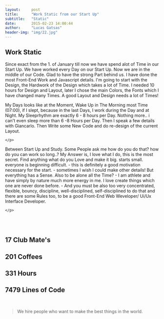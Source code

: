 ```yaml
---
layout:     post
title:      "Work Static from our Start Up"
subtitle:   "Static"
date:       2015-02-23 14:00:44
author:     "Lucas Gatsas"
header-img: "img/22.jpg"
---
```

<h2 class="section-heading">Work Static</h2>


<p> Since exact from the 1. of January till now we have spend alot of Time in our Start Up. We have worked every Day on our Start Up. Now we are in the middle of our Code. Glad to have the strong Part behind us. I have done the most Front-End Work and Javascript details. I'm going to start with the Design, the Hardwork of the Design which takes a lot of Time. I needed 10 hours for Design and Layout, later I chose the main Colors, the Fonts which I have changed many Times. A good Layout and Design needs a lot of Times!</p>



<p>
My Days looks like at the Moment, Wake Up in The Morning most Time (07:00), if I slept, because in the last Days, I work during the Day and at Night. My Sleeprhythm are exactly 6 - 8 hours per Day. Nothing more.. i can't even sleep more than 6 -8 Hours per Day. Then I speak a few details with Giancarlo. Then Write some New Code and do re-design of the current Layout.


	</p>

<p> 
Between Start Up and Study. 
Some People ask me how do you do that? how do you can work so long..? My Answer is, I love what I do, this is the most secret. Find anything  what do you Love and make it big. starts small. everyone is beginning difficult. - this is definitely a good motivation necessary for the start. - sometimes I wish I could make other details! But everything has a Sense. Also to be alone all the Time? - I am athlete and have simply by nature much more energy in me. I love create things which one are never done before. - And you must be also too very concentrated, flexible, bouncy, discipline, well-disciplined, self-disciplined to do that and there are some Rules too, to be a good Front-End Web Weveloper/ Ui/Ux Interface Developer. 





</p>


<p>

	</p>

<br><br>

<h2 class="section-heading">17 Club Mate's</h2>

<h2 class="section-heading">201 Coffees</h2>

<h2 class="section-heading">331 Hours</h2>

<h2 class="section-heading">7479 Lines of Code</h2>

<!--
<div class="row">
        <div class="col-md-4"></div>
        <div class="col-md-4"><img class="img-circle img-responsive img-center" src="{{ site.baseurl }}/img/9k=.jpg" alt="">  <h3>Helen V. Holmes
                    <small>Designer and Front-End Web Developer @Capital One - U.S.A</small>
                </h3></div>
        <div class="col-md-4"></div>
      </div>
-->





<!--
<a href="#">
    <img src="{{ site.baseurl }}/img/googleanalstic.png" alt="Post Sample Image" style="width:100%">
</a>
-->

<br>

<blockquote>
We hire people who want to make the best things in the world.
